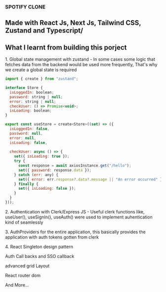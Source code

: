 ### SPOTIFY CLONE
## Made with React Js, Next Js, Tailwind CSS, Zustand and Typescript/

## What I learnt from building this porject
<p>1. Global state management with zustand - In some cases some logic that fetches data from the backend would be used more frequently, That's why we create a global state is required</p>

```javascript
import { create } from "zustand";

interface Store {
  isLoggedIn: boolean;
  password: string | null;
  error: string | null;
  checkUser: () => Promise<void>;
  isLoading: boolean;
}

export const useStore = create<Store>((set) => ({
  isLoggedIn: false,
  password: null,
  error: null,
  isLoading: false,
  
  checkUser: async () => {
    set({ isLoading: true });
    try {
      const response = await axiosInstance.get("/hello");
      set({ password: response.data });
    } catch (err: any) {
      set({ error: err.response?.data?.message || "An error occurred" });
    } finally {
      set({ isLoading: false });
    }
  }
}));
```

<p>2. Authentication with Clerk/Express JS - Useful clerk functions like, useUser(), useSignIn(), useAuth() were used to implement auhentication kind of seamlessly</p>
<p>3. AuthProviders for the entire application, this basically  provides the application with auth tokens gotten from clerk</p>
<p>4. React Singleton design pattern</p>
<p>Auth Call backs and SSO callback</p>
<p>advanced grid Layout</p>
<p>React router dom</p>
And More...
